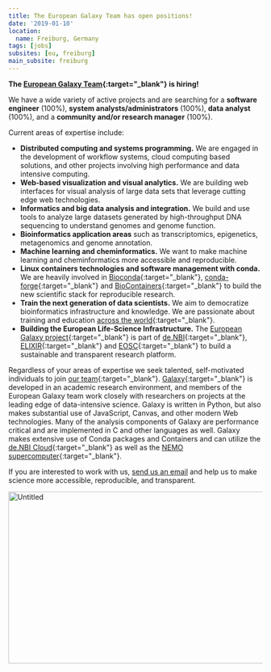 ```yaml
---
title: The European Galaxy Team has open positions!
date: '2019-01-10'
location:
  name: Freiburg, Germany
tags: [jobs]
subsites: [eu, freiburg]
main_subsite: freiburg
---
```


**The [European Galaxy Team](https://usegalaxy-eu.github.io/freiburg){:target="_blank"} is hiring!**

We have a wide variety of active projects and are searching for a **software engineer** (100%), **system analysts/administrators** (100%), **data analyst** (100%), and a **community and/or research manager** (100%).

Current areas of expertise include:

- **Distributed computing and systems programming.** We are engaged in the development of workflow systems, cloud computing based solutions, and other projects involving high performance and data intensive computing.
- **Web-based visualization and visual analytics.** We are building web interfaces for visual analysis of large data sets that leverage cutting edge web technologies.
- **Informatics and big data analysis and integration.** We build and use tools to analyze large datasets generated by high-throughput DNA sequencing to understand genomes and genome function.
- **Bioinformatics application areas** such as transcriptomics, epigenetics, metagenomics and genome annotation.
- **Machine learning and cheminformatics.** We want to make machine learning and cheminformatics more accessible and reproducible. 
- **Linux containers technologies and software management with conda.** We are heavily involved in [Bioconda](https://bioconda.github.io){:target="_blank"}, [conda-forge](https://conda-forge.org){:target="_blank"} and [BioContainers](https://biocontainers.pro){:target="_blank"} to build the new scientific stack for reproducible research.
- **Train the next generation of data scientists.** We aim to democratize bioinformatics infrastructure and knowledge. We are passionate about training and education [across the world](https://galaxyproject.eu/freiburg/events){:target="_blank"}.
- **Building the European Life-Science Infrastructure.** The [European Galaxy project](https://usegalaxy.eu){:target="_blank"} is part of [de.NBI](https://www.denbi.de){:target="_blank"}, [ELIXIR](https://www.elixir-europe.org){:target="_blank"} and [EOSC](https://ec.europa.eu/research/openscience/index.cfm?pg=open-science-cloud){:target="_blank"} to build a sustainable and transparent research platform.

Regardless of your areas of expertise we seek talented, self-motivated individuals to join [our team](https://galaxyproject.eu/freiburg/people){:target="_blank"}. [Galaxy](https://galaxyproject.org){:target="_blank"} is developed in an academic research environment, and members of the European Galaxy team work closely with researchers on projects at the leading edge of data-intensive science. Galaxy is written in Python, but also makes substantial use of JavaScript, Canvas, and other modern Web technologies. Many of the analysis components of Galaxy are performance critical and are implemented in C and other languages as well. Galaxy makes extensive use of Conda packages and Containers and can utilize the [de.NBI Cloud](https://www.denbi.de/cloud){:target="_blank"} as well as the [NEMO supercomputer](https://www.hpc.uni-freiburg.de/nemo){:target="_blank"}.

If you are interested to work with us, [send us an email](mailto:bioinf-jobs@informatik.uni-freiburg.de) and help us to make science more accessible, reproducible, and transparent.


<div class="multiple-img">
<a data-flickr-embed="true"  href="https://www.flickr.com/photos/134305289@N03/31768905991/in/album-72157671198874931/" title="Untitled"><img src="https://farm1.staticflickr.com/366/31768905991_508703bbeb_k.jpg" width="512" height="340" alt="Untitled"></a>
</div>


